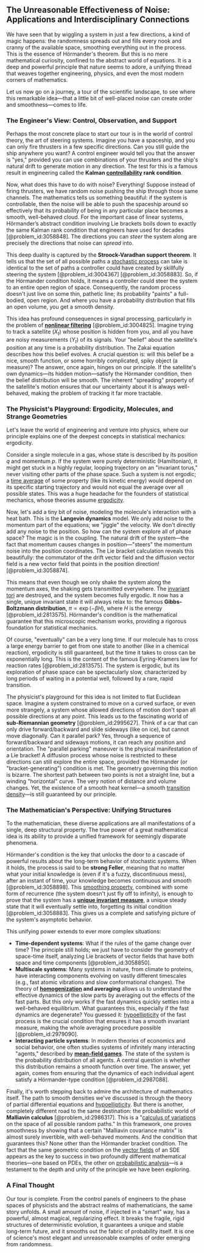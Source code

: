 ## The Unreasonable Effectiveness of Noise: Applications and Interdisciplinary Connections

We have seen that by wiggling a system in just a few directions, a kind of magic happens: the randomness spreads out and fills every nook and cranny of the available space, smoothing everything out in the process. This is the essence of Hörmander's theorem. But this is no mere mathematical curiosity, confined to the abstract world of equations. It is a deep and powerful principle that nature seems to adore, a unifying thread that weaves together engineering, physics, and even the most modern corners of mathematics.

Let us now go on a journey, a tour of the scientific landscape, to see where this remarkable idea—that a little bit of well-placed noise can create order and smoothness—comes to life.

### The Engineer's View: Control, Observation, and Support

Perhaps the most concrete place to start our tour is in the world of control theory, the art of steering systems. Imagine you have a spaceship, and you can only fire thrusters in a few specific directions. Can you still guide the ship anywhere you want? A control engineer would tell you that the answer is "yes," provided you can use combinations of your thrusters and the ship's natural drift to generate motion in any direction. The test for this is a famous result in engineering called the **Kalman [controllability](@article_id:147908) rank condition**.

Now, what does this have to do with noise? Everything! Suppose instead of firing thrusters, we have random noise pushing the ship through those same channels. The mathematics tells us something beautiful: if the system is controllable, then the noise will be able to push the spaceship around so effectively that its probability of being in any particular place becomes a smooth, well-behaved cloud. For the important case of linear systems, Hörmander’s abstract condition involving Lie brackets boils down to exactly the same Kalman rank condition that engineers have used for decades [@problem_id:3058848]. The directions you can *steer* the system along are precisely the directions that noise can *spread* into.

This deep duality is captured by the **Stroock-Varadhan support theorem**. It tells us that the set of all possible paths a [stochastic process](@article_id:159008) can take is identical to the set of paths a controller could have created by skillfully steering the system [@problem_id:3004367] [@problem_id:3058883]. So, if the Hörmander condition holds, it means a controller could steer the system to an entire open region of space. Consequently, the random process doesn't just live on some thin, pathetic line; its probability "paints" a full-bodied, open region. And where you have a probability distribution that fills an open volume, you get a smooth density.

This idea has profound consequences in signal processing, particularly in the problem of **[nonlinear filtering](@article_id:200514)** [@problem_id:3004825]. Imagine trying to track a satellite ($X_t$) whose position is hidden from you, and all you have are noisy measurements ($Y_t$) of its signals. Your "belief" about the satellite's position at any time is a probability distribution. The Zakai equation describes how this belief evolves. A crucial question is: will this belief be a nice, smooth function, or some horribly complicated, spiky object (a measure)? The answer, once again, hinges on our principle. If the satellite's own dynamics—its hidden motion—satisfy the Hörmander condition, then the belief distribution will be smooth. The inherent "spreading" property of the satellite's motion ensures that our uncertainty about it is always well-behaved, making the problem of tracking it far more tractable.

### The Physicist's Playground: Ergodicity, Molecules, and Strange Geometries

Let's leave the world of engineering and venture into physics, where our principle explains one of the deepest concepts in statistical mechanics: ergodicity.

Consider a single molecule in a gas, whose state is described by its position $q$ and momentum $p$. If the system were purely deterministic (Hamiltonian), it might get stuck in a highly regular, looping trajectory on an "invariant torus," never visiting other parts of the phase space. Such a system is not ergodic; a [time average](@article_id:150887) of some property (like its kinetic energy) would depend on its specific starting trajectory and would not equal the average over all possible states. This was a huge headache for the founders of statistical mechanics, whose theories assume [ergodicity](@article_id:145967).

Now, let's add a tiny bit of noise, modeling the molecule's interaction with a heat bath. This is the **Langevin dynamics** model. We only add noise to the momentum part of the equations; we "jiggle" the velocity. We don't directly add any noise to the position. So how can the system explore all of phase space? The magic is in the coupling. The natural drift of the system—the fact that momentum causes changes in position—"steers" the momentum noise into the position coordinates. The Lie bracket calculation reveals this beautifully: the commutator of the drift vector field and the diffusion vector field is a new vector field that points in the position direction! [@problem_id:3058874].

This means that even though we only shake the system along the momentum axes, the shaking gets transmitted everywhere. The [invariant tori](@article_id:194289) are destroyed, and the system becomes fully ergodic. It now has a single, unique invariant state it will always relax to: the famous **Gibbs-Boltzmann distribution**, $\pi \propto \exp(-\beta H)$, where $H$ is the energy [@problem_id:2813575]. Hörmander's condition is the mathematical guarantee that this microscopic mechanism works, providing a rigorous foundation for statistical mechanics.

Of course, "eventually" can be a very long time. If our molecule has to cross a large energy barrier to get from one state to another (like in a chemical reaction), ergodicity is still guaranteed, but the time it takes to cross can be exponentially long. This is the content of the famous Eyring-Kramers law for reaction rates [@problem_id:2813575]. The system is ergodic, but its exploration of phase space can be spectacularly slow, characterized by long periods of waiting in a potential well, followed by a rare, rapid transition.

The physicist's playground for this idea is not limited to flat Euclidean space. Imagine a system constrained to move on a curved surface, or even more strangely, a system whose allowed directions of motion don't span all possible directions at any point. This leads us to the fascinating world of **sub-Riemannian geometry** [@problem_id:2995627]. Think of a car that can only drive forward/backward and slide sideways (like on ice), but cannot move diagonally. Can it parallel park? Yes, through a sequence of forward/backward and sideways motions, it can reach any position and orientation. The "parallel parking" maneuver is the physical manifestation of a Lie bracket! A diffusion process whose noise is restricted to these directions can still explore the entire space, provided the Hörmander (or "bracket-generating") condition is met. The geometry governing this motion is bizarre. The shortest path between two points is not a straight line, but a winding "horizontal" curve. The very notion of distance and volume changes. Yet, the existence of a smooth heat kernel—a smooth [transition density](@article_id:635108)—is still guaranteed by our principle.

### The Mathematician's Perspective: Unifying Structures

To the mathematician, these diverse applications are all manifestations of a single, deep structural property. The true power of a great mathematical idea is its ability to provide a unified framework for seemingly disparate phenomena.

Hörmander's condition is the key that unlocks the door to a cascade of powerful results about the long-term behavior of stochastic systems. When it holds, the process is said to be **strong Feller**, meaning that no matter what your initial knowledge is (even if it's a fuzzy, discontinuous mess), after an instant of time, your knowledge becomes continuous and smooth [@problem_id:3058898]. This [smoothing property](@article_id:144961), combined with some form of recurrence (the system doesn't just fly off to infinity), is enough to prove that the system has a **[unique invariant measure](@article_id:192718)**, a unique steady state that it will eventually settle into, forgetting its initial condition [@problem_id:3058883]. This gives us a complete and satisfying picture of the system's asymptotic behavior.

This unifying power extends to ever more complex situations:
-   **Time-dependent systems**: What if the rules of the game change over time? The principle still holds; we just have to consider the geometry of space-time itself, analyzing Lie brackets of vector fields that have both space and time components [@problem_id:3058850].
-   **Multiscale systems**: Many systems in nature, from climate to proteins, have interacting components evolving on vastly different timescales (e.g., fast atomic vibrations and slow conformational changes). The theory of **[homogenization](@article_id:152682) and averaging** allows us to understand the effective dynamics of the slow parts by averaging out the effects of the fast parts. But this only works if the fast dynamics quickly settles into a well-behaved equilibrium. What guarantees this, especially if the fast dynamics are degenerate? You guessed it: [hypoellipticity](@article_id:184994) of the fast process is the crucial condition that ensures it has a smooth invariant measure, making the whole averaging procedure possible [@problem_id:2979090].
-   **Interacting particle systems**: In modern theories of economics and social behavior, one often studies systems of infinitely many interacting "agents," described by **[mean-field games](@article_id:203637)**. The state of the system is the probability distribution of all agents. A central question is whether this distribution remains a smooth function over time. The answer, yet again, comes from ensuring that the dynamics of each individual agent satisfy a Hörmander-type condition [@problem_id:2987088].

Finally, it's worth stepping back to admire the architecture of mathematics itself. The path to smooth densities we've discussed is through the theory of partial differential equations and [hypoellipticity](@article_id:184994). But there is another, completely different road to the same destination: the probabilistic world of **Malliavin calculus** [@problem_id:2986317]. This is a "[calculus of variations](@article_id:141740) on the space of all possible random paths." In this framework, one proves smoothness by showing that a certain "Malliavin covariance matrix" is almost surely invertible, with well-behaved moments. And the condition that guarantees this? None other than the Hörmander bracket condition. The fact that the same geometric condition on the [vector fields](@article_id:160890) of an SDE appears as the key to success in two profoundly different mathematical theories—one based on PDEs, the other on [probabilistic analysis](@article_id:260787)—is a testament to the depth and unity of the principle we have been exploring.

### A Final Thought

Our tour is complete. From the control panels of engineers to the phase spaces of physicists and the abstract realms of mathematicians, the same story unfolds. A small amount of noise, if injected in a "smart" way, has a powerful, almost magical, regularizing effect. It breaks the fragile, rigid structures of deterministic evolution, it guarantees a unique and stable long-term future, and it smooths out the fabric of probability itself. It is one of science's most elegant and unreasonable examples of order emerging from randomness.